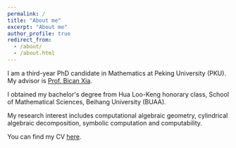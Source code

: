 ```yaml
---
permalink: /
title: "About me"
excerpt: "About me"
author_profile: true
redirect_from: 
  - /about/
  - /about.html
---
```


I am a third-year PhD candidate in Mathematics at Peking University (PKU). My advisor is [Prof. Bican Xia](https://www.math.pku.edu.cn/teachers/xiabc/html/index_en.html). 

I obtained my bachelor's degree from Hua Loo-Keng honorary class, School of Mathematical Sciences, Beihang University (BUAA). 

My research interest includes computational algebraic geometry, cylindrical algebraic decomposition, symbolic computation and computability.

You can find my CV [here](../assets/CV_Chen.pdf).
